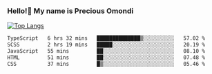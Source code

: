 ### Hello!👋 My name is Precious Omondi 

[![Top Langs](https://github-readme-stats.vercel.app/api/top-langs/?username=Presho99&langs_count=8&theme=dark)](https://github.com/Presho99/github-readme-stats)



<!--START_SECTION:waka-->

```txt
TypeScript   6 hrs 32 mins   ██████████████▒░░░░░░░░░░   57.02 %
SCSS         2 hrs 19 mins   █████░░░░░░░░░░░░░░░░░░░░   20.19 %
JavaScript   55 mins         ██░░░░░░░░░░░░░░░░░░░░░░░   08.10 %
HTML         51 mins         ██░░░░░░░░░░░░░░░░░░░░░░░   07.48 %
CSS          37 mins         █▒░░░░░░░░░░░░░░░░░░░░░░░   05.46 %
```

<!--END_SECTION:waka-->

